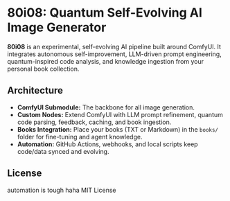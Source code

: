 # 80i08: Quantum Self-Evolving AI Image Generator

**80i08** is an experimental, self-evolving AI pipeline built around ComfyUI. It integrates autonomous self-improvement, LLM-driven prompt engineering, quantum-inspired code analysis, and knowledge ingestion from your personal book collection.

## Architecture

- **ComfyUI Submodule:** The backbone for all image generation.
- **Custom Nodes:** Extend ComfyUI with LLM prompt refinement, quantum code parsing, feedback, caching, and book ingestion.
- **Books Integration:** Place your books (TXT or Markdown) in the `books/` folder for fine-tuning and agent knowledge.
- **Automation:** GitHub Actions, webhooks, and local scripts keep code/data synced and evolving.

## License
automation is tough haha
MIT License
